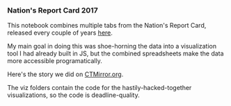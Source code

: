 ### Nation's Report Card 2017

This notebook combines multiple tabs from the Nation's Report Card,
released every couple of years [here](https://www.nationsreportcard.gov/ndecore/landing).

My main goal in doing this was shoe-horning the data into a visualization
tool I had already built in JS, but the combined spreadsheets make the data
more accessible programatically.

Here's the story we did on
[CTMirror.org](https://ctmirror.org/2018/04/10/cts-performance-nations-report-card-doesnt-budge/).

The viz folders contain the code for the hastily-hacked-together
visualizations, so the code is deadline-quality.